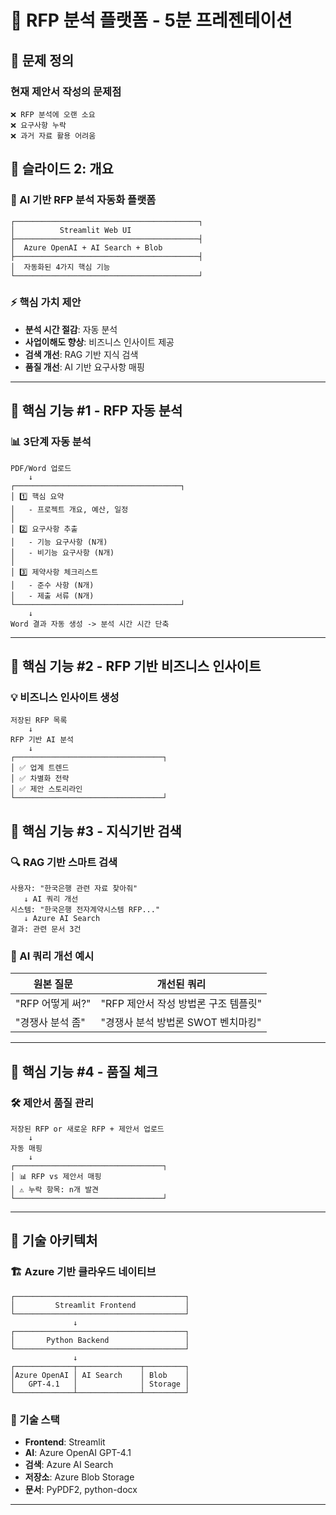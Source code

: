 # 🎯 RFP 분석 플랫폼 - 5분 프레젠테이션

## 📌 문제 정의
### 현재 제안서 작성의 문제점
```
❌ RFP 분석에 오랜 소요
❌ 요구사항 누락
❌ 과거 자료 활용 어려움

```

## 📌 슬라이드 2: 개요
### 🚀 AI 기반 RFP 분석 자동화 플랫폼

```
┌─────────────────────────────────────────┐
│          Streamlit Web UI               
├─────────────────────────────────────────┤
│  Azure OpenAI + AI Search + Blob        
├─────────────────────────────────────────┤
│  자동화된 4가지 핵심 기능                 
└─────────────────────────────────────────┘
```

### ⚡ 핵심 가치 제안
- **분석 시간 절감**: 자동 분석
- **사업이해도 향상**: 비즈니스 인사이트 제공
- **검색 개선**: RAG 기반 지식 검색
- **품질 개선**: AI 기반 요구사항 매핑

---

## 📌 핵심 기능 #1 - RFP 자동 분석
### 📊 3단계 자동 분석
```
PDF/Word 업로드
    ↓
┌─────────────────────────────────────┐
│ 1️⃣ 핵심 요약                         
│   - 프로젝트 개요, 예산, 일정          
│                                     
│ 2️⃣ 요구사항 추출                     
│   - 기능 요구사항 (N개)               
│   - 비기능 요구사항 (N개)             
│                                     
│ 3️⃣ 제약사항 체크리스트                
│   - 준수 사항 (N개)                  
│   - 제출 서류 (N개)                  
└─────────────────────────────────────┘
    ↓
Word 결과 자동 생성 -> 분석 시간 시간 단축
```
---
## 📌 핵심 기능 #2 - RFP 기반 비즈니스 인사이트
### 💡 비즈니스 인사이트 생성
```
저장된 RFP 목록
    ↓
RFP 기반 AI 분석
    ↓
┌─────────────────────────────────┐
│ ✅ 업계 트렌드       
│ ✅ 차별화 전략             
│ ✅ 제안 스토리라인    
└─────────────────────────────────┘
```

## 📌 핵심 기능 #3 - 지식기반 검색
### 🔍 RAG 기반 스마트 검색
```
사용자: "한국은행 관련 자료 찾아줘"
   ↓ AI 쿼리 개선
시스템: "한국은행 전자계약시스템 RFP..."
   ↓ Azure AI Search
결과: 관련 문서 3건
```
### 🧠 AI 쿼리 개선 예시
| 원본 질문 | 개선된 쿼리 |
|----------|------------|
| "RFP 어떻게 써?" | "RFP 제안서 작성 방법론 구조 템플릿" |
| "경쟁사 분석 좀" | "경쟁사 분석 방법론 SWOT 벤치마킹" |
---

## 📌 핵심 기능 #4 - 품질 체크 
### 🛠️ 제안서 품질 관리
```
저장된 RFP or 새로운 RFP + 제안서 업로드
    ↓
자동 매핑
    ↓
┌─────────────────────────────────┐
│ 📊 RFP vs 제안서 매핑        
│ ⚠️ 누락 항목: n개 발견                    
└─────────────────────────────────┘
```

---

## 📌 기술 아키텍처

### 🏗️ Azure 기반 클라우드 네이티브

```
┌──────────────────────────────────────┐
│         Streamlit Frontend           │
└──────────────────────────────────────┘
              ↓
┌──────────────────────────────────────┐
│       Python Backend                 │
└──────────────────────────────────────┘
              ↓
┌─────────────┬──────────────┬─────────┐
│Azure OpenAI │ AI Search    │ Blob    │
│   GPT-4.1   │              │ Storage │
└─────────────┴──────────────┴─────────┘
```

### 🔧 기술 스택
- **Frontend**: Streamlit
- **AI**: Azure OpenAI GPT-4.1
- **검색**: Azure AI Search
- **저장소**: Azure Blob Storage
- **문서**: PyPDF2, python-docx
---

